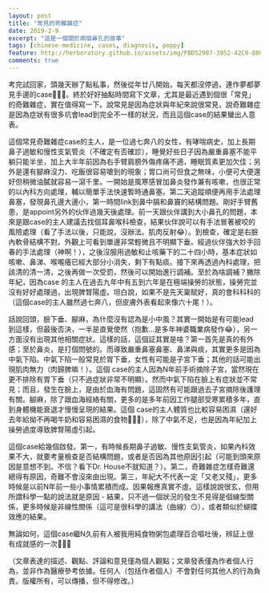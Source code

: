 ```yaml
---
layout: post
title: "常見的奇難雜症"
date: 2019-2-9
excerpt: "這是一個關於兩個鼻孔的故事"
tags: [chinese-medicine, cases, diagnosis, poppy]
feature: http://herboratory.github.io/assets/img/FBD52907-3952-42C0-888B-C9A3BC8324E3.jpeg
comments: true
---
```


考完試回家，頭幾天辦了點私事，然後從年廿八開始，每天都沒停過，連作夢都夢見手邊的case🤦🏻‍♀️。終於好好抽點時間寫下文章，尤其是最近遇到個很「常見」的奇難雜症，實在值得寫一下。說常見是因為症狀與年紀來說很常見，說奇難雜症是因為症狀有很多坑會lead到完全不一樣的狀況，而且這個case的結果蠻出人意表。

這個常見奇難雜症case的主人，是一位過七奔八的女性，有哮喘病史，加上長期鼻子過敏和慢性支氣管炎（不確定有否確診），睡覺好些日子因為嚴重鼻塞不能平躺只能半坐，加上大半年前因為右手臂肩膀外傷疼痛不適，睡眠質素更加欠佳；另外是還有腳麻沒力、吃飯很容易嗆到的現象；胃口尚可但食之無味，小便可大便還好但稍微油膩就容易一瀉千里。一開始是風寒感冒加鼻炎發作兼有咳嗽，也很正常的以內科方向處理，輔以簡單手法快速暫時通鼻塞。第二天追蹤順便再用手法處理鼻塞，發現鼻孔邊大邊小，第一時間link到鼻中膈和鼻竇的結構問題。剛好手臂舊患，是appoint另外的伙伴過幾天後處理。前一天跟伙伴講到大小鼻孔的問題，本來是跟case的主人建議去找個耳鼻喉科檢查，結果伙伴說可以有手法冒著被咬的風險處理（看了手法以後，只能說，沒辦法。肌肉反射😂）。到檢查，確定是右臉內軟骨結構不對。外觀上可看到單邊非常輕微且不明顯下垂。經過伙伴強大妙手回春的手法處理（神啊！），之後沒服用過敏和止咳藥下的二十四小時，基本症狀如咳嗽、鼻涕、喉嚨癢已經大部分小消失，剩下有點痰。接下來再透過內科處理，把該清的清一清，之後再做一次受罰，然後可以開始進行調補。至於為啥調補？撇除年紀，因為case 的主人在過去九年中有五到六年是在極端操勞的狀態，操勞完並沒有好好處理過，出現脾腎陽虛。坦白說，如果不是先天稟賦好，真的會科科科的（這個case的主人雖然過七奔八，但皮膚外表看起來像六十尾！）。

話說回頭，臉下垂、腳麻，為什麼沒有認為是小中風？其實一開始是有可能lead到這樣，但最後否決，一半是直覺使然（抱歉...是多年神婆職業病發作😂），另一方面沒有出現其他相關症狀。這樣的話，這個証其實是啥？第一首先是真的有外感；至於鼻炎，是打個問號的。而導致嚴重鼻塞鼻塞、鼻涕與痰，其實更多是因為中氣下陷。中氣下陷一般常見於胃下垂，女性有可能是子宮下垂；其他的話可能出現肌肉無力（肉歸脾嘛！）。這個 case的主人因為N年前手術摘除子宮，當然現在更不排除有胃下垂（只不過症狀非常不明顯）。然而中氣下陷在臉上有症狀並不常見；而且，發生在臉上，是由於血海有問題，這固然有可能跟過去子宮摘除後護理有關。腳麻，除了跟血海經絡有關，更多的是多年前因工作腿部受寒累積多年，直到身體機能衰退才慢慢呈現的結果。這個 case的主人體質也比較容易困濕（還好去年給拗不再喝牛奶和容易困濕的食物🤦🏻‍♀️），除了中氣不足，也是因為年紀加上操勞過度導致脾腎陽虛引起。

這個case給幾個啟發。第一，有時候長期鼻子過敏、慢性支氣管炎，如果內科效果不大，就要考量檢查是否結構問題，或者是否因為其他原因引起（可能到頭來原因是意想不到。不信？看下Dr. House不就知道？）。第二，奇難雜症怎樣奇難還總得有原因，奇難不會沒來由出現。第三，年紀大不代表一定「又老又殘」，更多時候是以前N年前一些小事情累積而成。因果報應真實不虛。這樣說說很玄，但用所謂科學一點的說法就是原因 - 結果，只不過一個狀況的發生不見得是個線型關係，更多時候是非線性關係（這可是很科學的講法（曲線）😏），或者類似於蝴蝶效應的結果。

無論如何，這個case繼N久前有人被我用純食物粥包處理百合嘔吐後，辨証上很有成就感的一次🤣🤣🤣

（文章表達的描述、觀點、評論和意見僅為個人觀點；文章發表僅為作者個人行為，並非作為醫療參考依據。任何人（包括作者個人）不會對任何其他人的行為負責。版權所有，可以傳播，但不得修改。）
